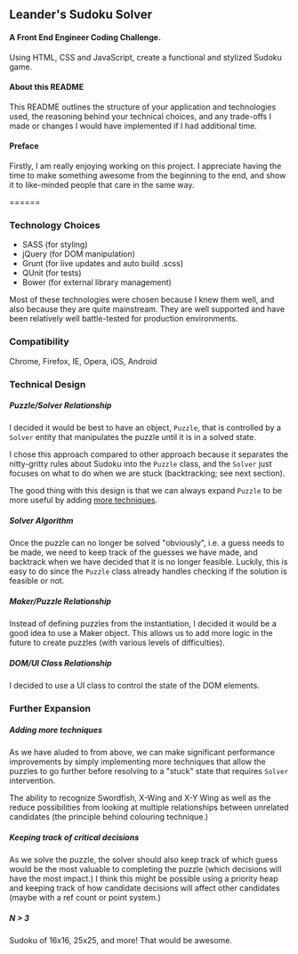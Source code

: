 ## Leander's Sudoku Solver

#### A Front End Engineer Coding Challenge.
Using HTML, CSS and JavaScript, create a functional and stylized Sudoku game.


#### About this README
This README outlines the structure of your application and technologies used,
the reasoning behind your technical choices, and any trade-offs I made or 
changes I would have implemented if I had additional time.

#### Preface
Firstly, I am really enjoying working on this project. I appreciate having the
time to make something awesome from the beginning to the end, and show it to
like-minded people that care in the same way.

======

### Technology Choices

 - SASS (for styling)
 - jQuery (for DOM manipulation)
 - Grunt (for live updates and auto build .scss)
 - QUnit (for tests)
 - Bower (for external library management)

Most of these technologies were chosen because I knew them well, and also because
they are quite mainstream. They are well supported and have been relatively well
battle-tested for production environments.
 

### Compatibility
Chrome, Firefox, IE, Opera, iOS, Android

### Technical Design

##### Puzzle/Solver Relationship
I decided it would be best to have an object, `Puzzle`, that is controlled by
a `Solver` entity that manipulates the puzzle until it is in a solved state.

I chose this approach compared to other approach because it separates the
nitty-gritty rules about Sudoku into the `Puzzle` class, and the `Solver` just
focuses on what to do when we are stuck (backtracking; see next section).

The good thing with this design is that we can always expand `Puzzle` to be
more useful by adding [more techniques](http://www.su-doku.net/tech.php).

##### Solver Algorithm
Once the puzzle can no longer be solved "obviously", i.e. a guess needs to be
made, we need to keep track of the guesses we have made, and backtrack when
we have decided that it is no longer feasible. Luckily, this is easy to do
since the `Puzzle` class already handles checking if the solution is feasible
or not.

##### Maker/Puzzle Relationship
Instead of defining puzzles from the instantiation, I decided it would
be a good idea to use a Maker object. This allows us to add more logic in the
future to create puzzles (with various levels of difficulties).

##### DOM/UI Class Relationship
I decided to use a UI class to control the state of the DOM elements.

### Further Expansion

##### Adding more techniques
As we have aluded to from above, we can make significant performance improvements
by simply implementing more techniques that allow the puzzles to go further
before resolving to a "stuck" state that requires `Solver` intervention.

The ability to recognize Swordfish, X-Wing and X-Y Wing as well as the reduce 
possibilities from looking at multiple relationships between unrelated candidates 
(the principle behind colouring technique.)

##### Keeping track of critical decisions
As we solve the puzzle, the solver should also keep track of which guess would be
the most valuable to completing the puzzle (which decisions will have the most impact.)
I think this might be possible using a priority heap and keeping track of how candidate
decisions will affect other candidates (maybe with a ref count or point system.)

##### N > 3
Sudoku of 16x16, 25x25, and more! That would be awesome.


